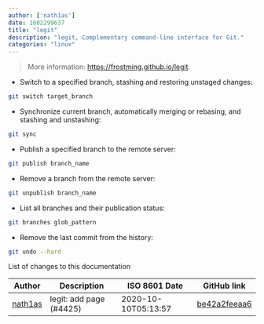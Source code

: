 ```yaml
---
author: ['nath1as']
date: 1602299637
title: "legit"
description: "legit, Complementary command-line interface for Git."
categories: "linux"
---
```

> More information: <https://frostming.github.io/legit>.

- Switch to a specified branch, stashing and restoring unstaged changes:

```bash
git switch target_branch
```

- Synchronize current branch, automatically merging or rebasing, and stashing and unstashing:

```bash
git sync
```

- Publish a specified branch to the remote server:

```bash
git publish branch_name
```

- Remove a branch from the remote server:

```bash
git unpublish branch_name
```

- List all branches and their publication status:

```bash
git branches glob_pattern
```

- Remove the last commit from the history:

```bash
git undo --hard
```
List of changes to this documentation


Author | Description | ISO 8601 Date | GitHub link
------|-----|-----|-----
[nath1as](mailto:n@th1.as) | legit: add page (#4425) | 2020-10-10T05:13:57 | [be42a2feeaa6](https://github.com/tldr-pages/tldr/commit/be42a2feeaa6a2216bc5adf5f63d65e35475559c)

